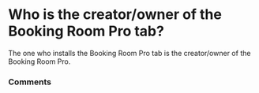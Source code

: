 # Who is the creator/owner of the Booking Room Pro tab?

<p class="no-margin">The one who installs the Booking Room Pro tab is the creator/owner of the Booking Room Pro.</p>

### Comments
<Comments />
